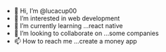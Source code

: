 - 👋 Hi, I’m @lucacup00
- 👀 I’m interested in web development
- 🌱 I’m currently learning ...react native 
- 💞️ I’m looking to collaborate on ...some companies
- 📫 How to reach me ...create a money app

<!---
lucacup00/lucacup00 is a ✨ special ✨ repository because its `README.md` (this file) appears on your GitHub profile.
You can click the Preview link to take a look at your changes.
--->
